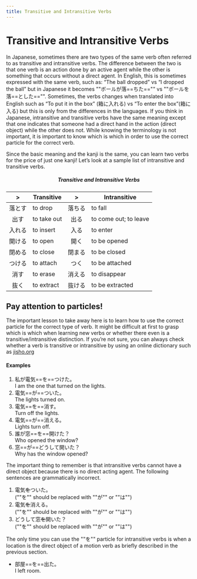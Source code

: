 ```yaml
---
title: Transitive and Intransitive Verbs
---
```


# Transitive and Intransitive Verbs

In Japanese, sometimes there are two types of the same verb often referred to as transitive and intransitive verbs. The difference between the two is that one verb is an action done by an active agent while the other is something that occurs without a direct agent. In English, this is sometimes expressed with the same verb, such as: “The ball dropped” vs “I dropped the ball” but in Japanese it becomes ""ボールが落==ちた=="" vs ""ボールを落==とした=="". Sometimes, the verbs changes when translated into English such as “To put it in the box” (箱に入れる) vs “To enter the box”(箱に入る) but this is only from the differences in the languages. If you think in Japanese, intransitive and transitive verbs have the same meaning except that one indicates that someone had a direct hand in the action (direct object) while the other does not. While knowing the terminology is not important, it is important to know which is which in order to use the correct particle for the correct verb.

Since the basic meaning and the kanji is the same, you can learn two verbs for the price of just one kanji! Let’s look at a sample list of intransitive and transitive verbs.

<center>

##### Transitive and Intransitive Verbs

|   >    | Transitive  |   >    | Intransitive          |
| :----: | ----------- | :----: | --------------------- |
| 落とす | to drop     | 落ちる | to fall               |
|  出す  | to take out |  出る  | to come out; to leave |
| 入れる | to insert   |  入る  | to enter              |
| 開ける | to open     |  開く  | to be opened          |
| 閉める | to close    | 閉まる | to be closed          |
| つける | to attach   |  つく  | to be attached        |
|  消す  | to erase    | 消える | to disappear          |
|  抜く  | to extract  | 抜ける | to be extracted       |

</center>

## Pay attention to particles!

The important lesson to take away here is to learn how to use the correct particle for the correct type of verb. It might be difficult at first to grasp which is which when learning new verbs or whether there even is a transitive/intransitive distinction. If you’re not sure, you can always check whether a verb is transitive or intransitive by using an online dictionary such as [jisho.org](http://jisho.org/)

#### Examples

1. 私が電気==を==つけた。  
   I am the one that turned on the lights.
1. 電気==が==ついた。  
   The lights turned on.
1. 電気==を==消す。  
   Turn off the lights.
1. 電気==が==消える。  
   Lights turn off.
1. 誰が窓==を==開けた？  
   Who opened the window?
1. 窓==が==どうして開いた？  
   Why has the window opened?

The important thing to remember is that intransitive verbs cannot have a direct object because there is no direct acting agent. The following sentences are grammatically incorrect.

1. 電気~~を~~ついた。  
   (""を"" should be replaced with ""が"" or ""は"")
1. 電気~~を~~消える。  
   (""を"" should be replaced with ""が"" or ""は"")
1. どうして窓~~を~~開いた？  
   (""を"" should be replaced with ""が"" or ""は"")

The only time you can use the ""を"" particle for intransitive verbs is when a location is the direct object of a motion verb as briefly described in the previous section.

- 部屋==を==出た。  
  I left room.

